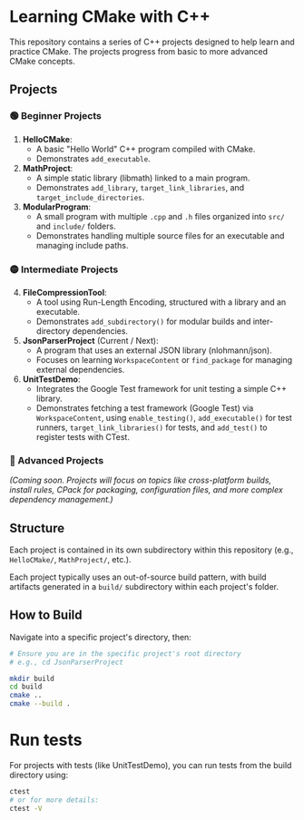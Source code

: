 # Learning CMake with C++

This repository contains a series of C++ projects designed to help learn and practice CMake.
The projects progress from basic to more advanced CMake concepts.

## Projects

### 🟢 Beginner Projects

1.  **HelloCMake**:
    * A basic "Hello World" C++ program compiled with CMake.
    * Demonstrates `add_executable`.
2.  **MathProject**:
    * A simple static library (libmath) linked to a main program.
    * Demonstrates `add_library`, `target_link_libraries`, and `target_include_directories`.
3.  **ModularProgram**:
    * A small program with multiple `.cpp` and `.h` files organized into `src/` and `include/` folders.
    * Demonstrates handling multiple source files for an executable and managing include paths.

### 🟡 Intermediate Projects

4.  **FileCompressionTool**:
    * A tool using Run-Length Encoding, structured with a library and an executable.
    * Demonstrates `add_subdirectory()` for modular builds and inter-directory dependencies.
5.  **JsonParserProject** (Current / Next):
    * A program that uses an external JSON library (nlohmann/json).
    * Focuses on learning `WorkspaceContent` or `find_package` for managing external dependencies.
6.  **UnitTestDemo**:
    * Integrates the Google Test framework for unit testing a simple C++ library.
    * Demonstrates fetching a test framework (Google Test) via `WorkspaceContent`, using `enable_testing()`, `add_executable()` for test runners, `target_link_libraries()` for tests, and `add_test()` to register tests with CTest.

### 🔵 Advanced Projects

*(Coming soon. Projects will focus on topics like cross-platform builds, install rules, CPack for packaging, configuration files, and more complex dependency management.)*


## Structure

Each project is contained in its own subdirectory within this repository (e.g., `HelloCMake/`, `MathProject/`, etc.).

Each project typically uses an out-of-source build pattern, with build artifacts generated in a `build/` subdirectory within each project's folder.

## How to Build

Navigate into a specific project's directory, then:

```bash
# Ensure you are in the specific project's root directory
# e.g., cd JsonParserProject

mkdir build
cd build
cmake ..
cmake --build .
```

# Run tests
For projects with tests (like UnitTestDemo), you can run tests from the build directory using:

```bash
ctest
# or for more details:
ctest -V
```
